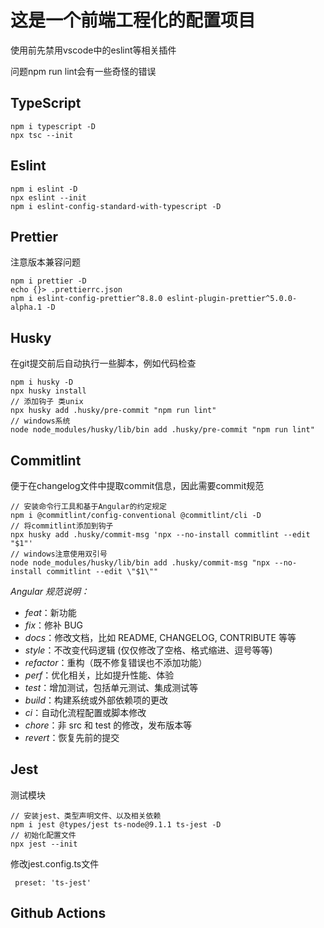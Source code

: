 # 这是一个前端工程化的配置项目

使用前先禁用vscode中的eslint等相关插件

问题npm run lint会有一些奇怪的错误



## TypeScript

```
npm i typescript -D
npx tsc --init
```

## Eslint

```
npm i eslint -D
npx eslint --init
npm i eslint-config-standard-with-typescript -D
```

## Prettier

注意版本兼容问题

```
npm i prettier -D
echo {}> .prettierrc.json
npm i eslint-config-prettier^8.8.0 eslint-plugin-prettier^5.0.0-alpha.1 -D
```

## Husky

在git提交前后自动执行一些脚本，例如代码检查

```
npm i husky -D
npx husky install
// 添加钩子 类unix
npx husky add .husky/pre-commit "npm run lint" 
// windows系统
node node_modules/husky/lib/bin add .husky/pre-commit "npm run lint"
```



## Commitlint

便于在changelog文件中提取commit信息，因此需要commit规范

```
// 安装命令行工具和基于Angular的约定规定
npm i @commitlint/config-conventional @commitlint/cli -D
// 将commitlint添加到钩子
npx husky add .husky/commit-msg 'npx --no-install commitlint --edit "$1"'
// windows注意使用双引号
node node_modules/husky/lib/bin add .husky/commit-msg "npx --no-install commitlint --edit \"$1\""
```

*Angular 规范说明：*

- *feat*：新功能
- *fix*：修补 BUG
- *docs*：修改文档，比如 README, CHANGELOG, CONTRIBUTE 等等
- *style*：不改变代码逻辑 (仅仅修改了空格、格式缩进、逗号等等)
- *refactor*：重构（既不修复错误也不添加功能）
- *perf*：优化相关，比如提升性能、体验
- *test*：增加测试，包括单元测试、集成测试等
- *build*：构建系统或外部依赖项的更改
- *ci*：自动化流程配置或脚本修改
- *chore*：非 src 和 test 的修改，发布版本等
- *revert*：恢复先前的提交

## Jest

测试模块

```
// 安装jest、类型声明文件、以及相关依赖
npm i jest @types/jest ts-node@9.1.1 ts-jest -D
// 初始化配置文件
npx jest --init
```

修改jest.config.ts文件

```
 preset: 'ts-jest'
```

## Github Actions
